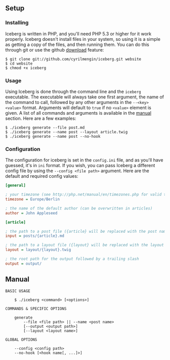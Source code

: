 ## Setup

### Installing

Iceberg is written in PHP, and you'll need PHP 5.3 or higher for it work properly. Iceberg doesn't install files in your system, so using it is a simple as getting a copy of the files, and then running them. You can do this through git or use the github [download](https://github.com/cyrilmengin/iceberg/archive/dev.zip) feature:

```shell
$ git clone	git://github.com/cyrilmengin/iceberg.git website
$ cd website
$ chmod +x iceberg
```

### Usage

Using Iceberg is done through the command line and the ``iceberg`` executable. The executable will always take one first argument, the name of the command to call, followed by any other arguments in the ``--<key> <value>`` format. Arguments will default to ``true`` if no ``<value>`` element is given. A list of all commands and arguments is available in the [manual](#manual) section. Here are a few examples:

```shell
$ ./iceberg generate --file post.md
$ ./iceberg generate --name post --layout article.twig
$ ./iceberg generate --name post --no-hook
```

### Configuration

The configuration for iceberg is set in the ``config.ini`` file, and as you'll have guessed, it's in ``ini`` format. If you wish, you can pass Iceberg a different config file by using the ``--config <file path>`` argument. Here are the default and required config values:

```ini
[general]

; your timezone (see http://php.net/manual/en/timezones.php for valid timezones)
timezone = Europe/Berlin

; the name of the default author (can be overwritten in articles)            
author = John Appleseed

[article]

; the path to a post file ({article} will be replaced with the post name)
input = posts/{article}.md

; the path to a layout file ({layout} will be replaced with the layout name)
layout = layout/{layout}.twig

; the root path for the output followed by a trailing slash       
output = output/
```

## Manual

```
BASIC USAGE

	$ ./iceberg <command> [<options>]

COMMANDS & SPECIFIC OPTIONS

	generate
		--file <file path> || --name <post name>
		[--output <output path>]
		[--layout <layout name>]

GLOBAL OPTIONS

	--config <config path>
	--no-hook [<hook name[, ...]>]
```
